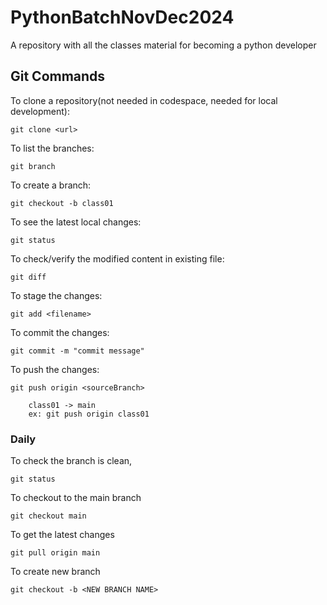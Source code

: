 # PythonBatchNovDec2024
A repository with all the classes material for becoming a python developer


## Git Commands

To clone a repository(not needed in codespace, needed for local development):

    git clone <url>

To list the branches:

    git branch

To create a branch:

    git checkout -b class01

To see the latest local changes:

    git status

To  check/verify the modified content in existing file:

    git diff 

To stage the changes:

    git add <filename>

To commit the changes:

    git commit -m "commit message"

To push the changes:

    git push origin <sourceBranch>

        class01 -> main
        ex: git push origin class01

### Daily

To check the branch is clean,

    git status

To checkout to the main branch

    git checkout main

To get the latest changes

    git pull origin main

To create new branch

    git checkout -b <NEW BRANCH NAME>

    